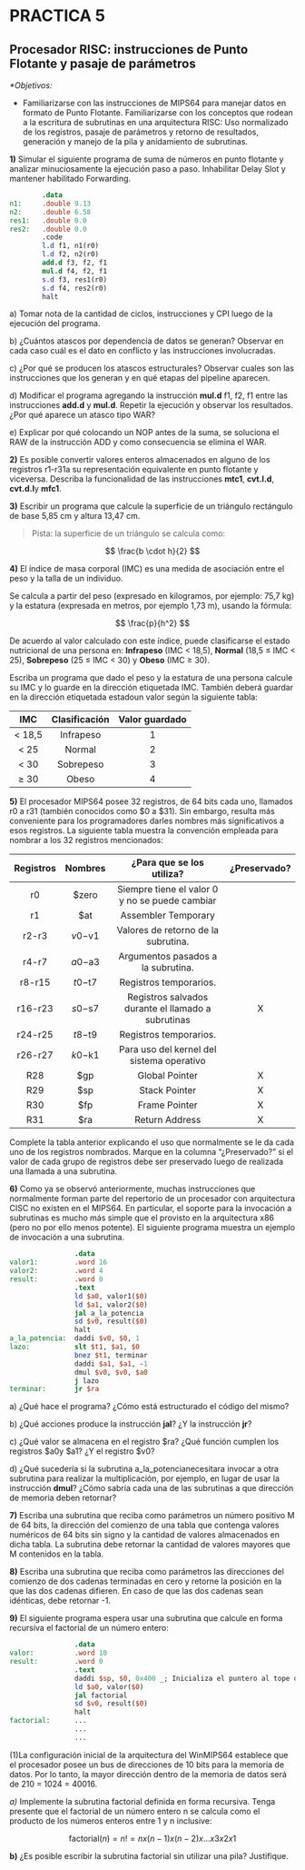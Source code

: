 # **PRACTICA 5**

## Procesador RISC: instrucciones de Punto Flotante y pasaje de parámetros

_\*Objetivos:_

- Familiarizarse con las instrucciones de MIPS64 para manejar datos en formato de Punto Flotante. Familiarizarse con los conceptos que rodean a la escritura de subrutinas en una arquitectura RISC: Uso normalizado de los registros, pasaje de parámetros y retorno de resultados, generación y manejo de la pila y anidamiento de subrutinas.

**1)** Simular el siguiente programa de suma de números en punto flotante y analizar minuciosamente la ejecución paso a
paso\. Inhabilitar Delay Slot y mantener habilitado Forwarding\.

```mips
        .data
n1:     .double 9.13
n2:     .double 6.58
res1:   .double 0.0
res2:   .double 0.0
        .code
        l.d f1, n1(r0)
        l.d f2, n2(r0)
        add.d f3, f2, f1
        mul.d f4, f2, f1
        s.d f3, res1(r0)
        s.d f4, res2(r0)
        halt
```

a) Tomar nota de la cantidad de ciclos, instrucciones y CPI luego de la ejecución del programa.

b) ¿Cuántos atascos por dependencia de datos se generan? Observar en cada caso cuál es el dato en conflicto y las
instrucciones involucradas.

c) ¿Por qué se producen los atascos estructurales? Observar cuales son las instrucciones que los generan y en qué
etapas del pipeline aparecen.

d) Modificar el programa agregando la instrucción **mul.d** f1, f2, f1 entre las instrucciones **add.d** y **mul.d**.
Repetir la ejecución y observar los resultados. ¿Por qué aparece un atasco tipo WAR?

e) Explicar por qué colocando un NOP antes de la suma, se soluciona el RAW de la instrucción ADD y como
consecuencia se elimina el WAR.

**2)** Es posible convertir valores enteros almacenados en alguno de los registros r1-r31a su representación equivalente en punto flotante y viceversa\. Describa la funcionalidad de las instrucciones **mtc1**, **cvt\.l\.d**, **cvt\.d\.l**y **mfc1**\.

**3)** Escribir un programa que calcule la superficie de un triángulo rectángulo de base 5,85 cm y altura 13,47 cm\.

> Pista: la superficie de un triángulo se calcula como:

$$
\frac{b \cdot h}{2}
$$

**4)** El índice de masa corporal (IMC) es una medida de asociación entre el peso y la talla de un individuo\.

Se calcula a partir del peso (expresado en kilogramos, por ejemplo: 75,7 kg) y la estatura (expresada en metros, por ejemplo 1,73 m), usando la fórmula:

$$
\frac{p}{h^2}
$$

De acuerdo al valor calculado con este índice, puede clasificarse el estado nutricional de una persona en: **Infrapeso** (IMC < 18,5), **Normal** (18,5 ≤ IMC < 25), **Sobrepeso** (25 ≤ IMC < 30) y **Obeso** (IMC ≥ 30).

Escriba un programa que dado el peso y la estatura de una persona calcule su IMC y lo guarde en la dirección etiquetada IMC. También deberá guardar en la dirección etiquetada estadoun valor según la siguiente tabla:

|  IMC   | Clasificación | Valor guardado |
| :----: | :-----------: | :------------: |
| < 18,5 |   Infrapeso   |       1        |
|  < 25  |    Normal     |       2        |
|  < 30  |   Sobrepeso   |       3        |
|  ≥ 30  |     Obeso     |       4        |

**5)** El procesador MIPS64 posee 32 registros, de 64 bits cada uno, llamados r0 a r31 (también conocidos como $0 a $31)\. Sin embargo, resulta más conveniente para los programadores darles nombres más significativos a esos registros\. La siguiente tabla muestra la convención empleada para nombrar a los 32 registros mencionados:

| Registros | Nombres |             ¿Para que se los utiliza?              | ¿Preservado? |
| :-------: | :-----: | :------------------------------------------------: | :----------: |
|    r0     |  $zero  |   Siempre tiene el valor 0 y no se puede cambiar   |              |
|    r1     |   $at   |                Assembler Temporary                 |              |
|   r2-r3   | $v0-$v1 |        Valores de retorno de la subrutina.         |              |
|   r4-r7   | $a0-$a3 |         Argumentos pasados a la subrutina.         |              |
|  r8-r15   | $t0-$t7 |               Registros temporarios.               |              |
|  r16-r23  | $s0-$s7 | Registros salvados durante el llamado a subrutinas |      X       |
|  r24-r25  | $t8-$t9 |               Registros temporarios.               |              |
|  r26-r27  | $k0-$k1 |     Para uso del kernel del sistema operativo      |              |
|    R28    |   $gp   |                   Global Pointer                   |      X       |
|    R29    |   $sp   |                   Stack Pointer                    |      X       |
|    R30    |   $fp   |                   Frame Pointer                    |      X       |
|    R31    |   $ra   |                   Return Address                   |      X       |

Complete la tabla anterior explicando el uso que normalmente se le da cada uno de los registros nombrados. Marque en la columna “¿Preservado?” si el valor de cada grupo de registros debe ser preservado luego de realizada una
llamada a una subrutina.

**6)** Como ya se observó anteriormente, muchas instrucciones que normalmente forman parte del repertorio de un procesador con arquitectura CISC no existen en el MIPS64\. En particular, el soporte para la invocación a subrutinas es mucho más simple que el provisto en la arquitectura x86 (pero no por ello menos potente)\. El siguiente programa muestra un ejemplo de invocación a una subrutina\.

```mips
                .data
valor1:         .word 16
valor2:         .word 4
result:         .word 0
                .text
                ld $a0, valor1($0)
                ld $a1, valor2($0)
                jal a_la_potencia
                sd $v0, result($0)
                halt
a_la_potencia:  daddi $v0, $0, 1
lazo:           slt $t1, $a1, $0
                bnez $t1, terminar
                daddi $a1, $a1, -1
                dmul $v0, $v0, $a0
                j lazo
terminar:       jr $ra
```

a) ¿Qué hace el programa? ¿Cómo está estructurado el código del mismo?

b) ¿Qué acciones produce la instrucción **jal**? ¿Y la instrucción **jr**?

c) ¿Qué valor se almacena en el registro $ra? ¿Qué función cumplen los registros $a0y $a1? ¿Y el registro $v0?

d) ¿Qué sucedería si la subrutina a_la_potencianecesitara invocar a otra subrutina para realizar la multiplicación, por ejemplo, en lugar de usar la instrucción **dmul**? ¿Cómo sabría cada una de las subrutinas a que dirección de memoria deben retornar?

**7)** Escriba una subrutina que reciba como parámetros un número positivo M de 64 bits, la dirección del comienzo de una tabla que contenga valores numéricos de 64 bits sin signo y la cantidad de valores almacenados en dicha tabla\. La subrutina debe retornar la cantidad de valores mayores que M contenidos en la tabla\.

**8)** Escriba una subrutina que reciba como parámetros las direcciones del comienzo de dos cadenas terminadas en cero y retorne la posición en la que las dos cadenas difieren\. En caso de que las dos cadenas sean idénticas, debe retornar -1\.

**9)** El siguiente programa espera usar una subrutina que calcule en forma recursiva el factorial de un número entero:

```mips
                .data
valor:          .word 10
result:         .word 0
                .text
                daddi $sp, $0, 0x400 _; Inicializa el puntero al tope de la pila_ (1)
                ld $a0, valor($0)
                jal factorial
                sd $v0, result($0)
                halt
factorial:      ...
                ...
                ...
```

(1)La configuración inicial de la arquitectura del WinMIPS64 establece que el procesador posee un bus de direcciones de 10 bits para la memoria de datos. Por lo tanto, la mayor dirección dentro de la memoria de datos será de 210 = 1024 = 40016.

_a)_ Implemente la subrutina factorial definida en forma recursiva. Tenga presente que el factorial de un número entero n se calcula como el producto de los números enteros entre 1 y n inclusive:

$$
\text{factorial}(n) = n! = n x (n-1) x (n-2) x … x 3 x 2 x 1
$$

**b)** ¿Es posible escribir la subrutina factorial sin utilizar una pila? Justifique.
